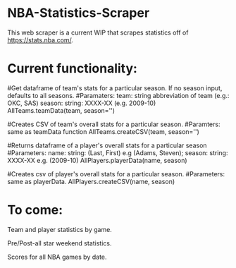 # NBA-Statistics-Scraper

This web scraper is a current WIP that scrapes statistics off of https://stats.nba.com/.

# Current functionality:
#Get dataframe of team's stats for a particular season. If no season input, defaults to all seasons.
#Paramaters: team: string abbreviation of team (e.g.: OKC, SAS) season: string: XXXX-XX (e.g. 2009-10)
AllTeams.teamData(team, season='')

#Creates CSV of team's overall stats for a particular season.
#Paramters: same as teamData function
AllTeams.createCSV(team, season='')

#Returns dataframe of a player's overall stats for a particular season
#Parameters: name: string: (Last, First) e.g (Adams, Steven); season: string: XXXX-XX e.g. (2009-10)
AllPlayers.playerData(name, season)

#Creates csv of player's overall stats for a particular season.
#Parameters: same as playerData.
AllPlayers.createCSV(name, season)


# To come:

Team and player statistics by game.

Pre/Post-all star weekend statistics.

Scores for all NBA games by date.
